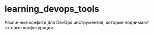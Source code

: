 # learning_devops_tools
Различные конфиги для DevOps инструментов, которые поднимают готовые конфигурации. 
